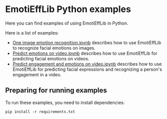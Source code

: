 # EmotiEffLib Python examples

Here you can find examples of using EmotiEffLib in Python.

Here is a list of examples:
- [One image emotion recognition.ipynb](https://github.com/av-savchenko/EmotiEffLib/blob/main/docs/tutorials/python/One%20image%20emotion%20recognition.ipynb)
    describes how to use EmotiEffLib to recognize facial emotions on images.
- [Predict emotions on video.ipynb](https://github.com/av-savchenko/EmotiEffLib/blob/main/docs/tutorials/python/Predict%20emotions%20on%20video.ipynb) describes
    how to use EmotiEffLib for predicting facial emotions on videos.
- [Predict engagement and emotions on video.ipynb](https://github.com/av-savchenko/EmotiEffLib/blob/main/docs/tutorials/python/Predict%20engagement%20and%20emotions%20on%20video.ipynb) describes how to use EmotiEffLib for predicting facial expressions and recognizing a person's engagement in a video.

## Preparing for running examples
To run these examples, you need to install dependencies:
```
pip install -r requirements.txt
```
